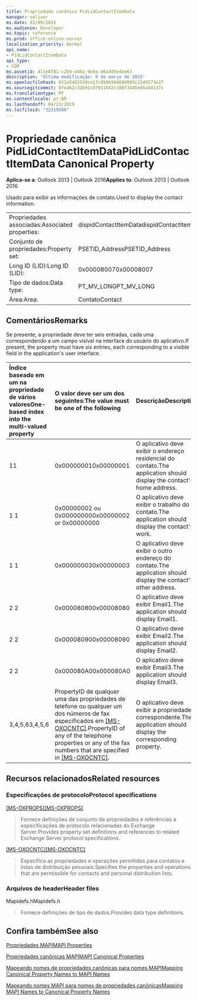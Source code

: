 ```yaml
---
title: Propriedade canônica PidLidContactItemData
manager: soliver
ms.date: 03/09/2015
ms.audience: Developer
ms.topic: reference
ms.prod: office-online-server
localization_priority: Normal
api_name:
- PidLidContactItemData
api_type:
- COM
ms.assetid: 411e8f81-c2b9-440a-9e9a-d6add5e4be63
description: 'Última modificação: 9 de março de 2015'
ms.openlocfilehash: 031e5483539ce17c8b9b994690985c2349573e27
ms.sourcegitcommit: 8fe462c32b91c87911942c188f3445e85a54137c
ms.translationtype: MT
ms.contentlocale: pt-BR
ms.lasthandoff: 04/23/2019
ms.locfileid: "32319506"
---
```

# <a name="pidlidcontactitemdata-canonical-property"></a><span data-ttu-id="636eb-103">Propriedade canônica PidLidContactItemData</span><span class="sxs-lookup"><span data-stu-id="636eb-103">PidLidContactItemData Canonical Property</span></span>

  
  
<span data-ttu-id="636eb-104">**Aplica-se a**: Outlook 2013 | Outlook 2016</span><span class="sxs-lookup"><span data-stu-id="636eb-104">**Applies to**: Outlook 2013 | Outlook 2016</span></span> 
  
<span data-ttu-id="636eb-105">Usado para exibir as informações de contato.</span><span class="sxs-lookup"><span data-stu-id="636eb-105">Used to display the contact information.</span></span>
  
|||
|:-----|:-----|
|<span data-ttu-id="636eb-106">Propriedades associadas:</span><span class="sxs-lookup"><span data-stu-id="636eb-106">Associated properties:</span></span>  <br/> |<span data-ttu-id="636eb-107">dispidContactItemData</span><span class="sxs-lookup"><span data-stu-id="636eb-107">dispidContactItemData</span></span>  <br/> |
|<span data-ttu-id="636eb-108">Conjunto de propriedades:</span><span class="sxs-lookup"><span data-stu-id="636eb-108">Property set:</span></span>  <br/> |<span data-ttu-id="636eb-109">PSETID_Address</span><span class="sxs-lookup"><span data-stu-id="636eb-109">PSETID_Address</span></span>  <br/> |
|<span data-ttu-id="636eb-110">Long ID (LID):</span><span class="sxs-lookup"><span data-stu-id="636eb-110">Long ID (LID):</span></span>  <br/> |<span data-ttu-id="636eb-111">0x00008007</span><span class="sxs-lookup"><span data-stu-id="636eb-111">0x00008007</span></span>  <br/> |
|<span data-ttu-id="636eb-112">Tipo de dados:</span><span class="sxs-lookup"><span data-stu-id="636eb-112">Data type:</span></span>  <br/> |<span data-ttu-id="636eb-113">PT_MV_LONG</span><span class="sxs-lookup"><span data-stu-id="636eb-113">PT_MV_LONG</span></span>  <br/> |
|<span data-ttu-id="636eb-114">Área:</span><span class="sxs-lookup"><span data-stu-id="636eb-114">Area:</span></span>  <br/> |<span data-ttu-id="636eb-115">Contato</span><span class="sxs-lookup"><span data-stu-id="636eb-115">Contact</span></span>  <br/> |
   
## <a name="remarks"></a><span data-ttu-id="636eb-116">Comentários</span><span class="sxs-lookup"><span data-stu-id="636eb-116">Remarks</span></span>

<span data-ttu-id="636eb-117">Se presente, a propriedade deve ter seis entradas, cada uma correspondendo a um campo visível na interface do usuário do aplicativo.</span><span class="sxs-lookup"><span data-stu-id="636eb-117">If present, the property must have six entries, each corresponding to a visible field in the application's user interface.</span></span>
  
|<span data-ttu-id="636eb-118">**Índice baseado em um na propriedade de vários valores**</span><span class="sxs-lookup"><span data-stu-id="636eb-118">**One-based index into the multi-valued property**</span></span>|<span data-ttu-id="636eb-119">**O valor deve ser um dos seguintes:**</span><span class="sxs-lookup"><span data-stu-id="636eb-119">**The value must be one of the following**</span></span>|<span data-ttu-id="636eb-120">**Descrição**</span><span class="sxs-lookup"><span data-stu-id="636eb-120">**Description**</span></span>|
|:-----|:-----|:-----|
|<span data-ttu-id="636eb-121">1</span><span class="sxs-lookup"><span data-stu-id="636eb-121">1</span></span>  <br/> |<span data-ttu-id="636eb-122">0x00000001</span><span class="sxs-lookup"><span data-stu-id="636eb-122">0x00000001</span></span>  <br/> |<span data-ttu-id="636eb-123">O aplicativo deve exibir o endereço residencial do contato.</span><span class="sxs-lookup"><span data-stu-id="636eb-123">The application should display the contact's home address.</span></span>  <br/> |
|<span data-ttu-id="636eb-124">1 </span><span class="sxs-lookup"><span data-stu-id="636eb-124">1</span></span>  <br/> |<span data-ttu-id="636eb-125">0x00000002 ou 0x00000000</span><span class="sxs-lookup"><span data-stu-id="636eb-125">0x00000002 or 0x00000000</span></span>  <br/> |<span data-ttu-id="636eb-126">O aplicativo deve exibir o trabalho do contato.</span><span class="sxs-lookup"><span data-stu-id="636eb-126">The application should display the contact's work.</span></span>  <br/> |
|<span data-ttu-id="636eb-127">1 </span><span class="sxs-lookup"><span data-stu-id="636eb-127">1</span></span>  <br/> |<span data-ttu-id="636eb-128">0x00000003</span><span class="sxs-lookup"><span data-stu-id="636eb-128">0x00000003</span></span>  <br/> |<span data-ttu-id="636eb-129">O aplicativo deve exibir o outro endereço do contato.</span><span class="sxs-lookup"><span data-stu-id="636eb-129">The application should display the contact's other address.</span></span>  <br/> |
|<span data-ttu-id="636eb-130">2 </span><span class="sxs-lookup"><span data-stu-id="636eb-130">2</span></span>  <br/> |<span data-ttu-id="636eb-131">0x00008080</span><span class="sxs-lookup"><span data-stu-id="636eb-131">0x00008080</span></span>  <br/> |<span data-ttu-id="636eb-132">O aplicativo deve exibir Email1.</span><span class="sxs-lookup"><span data-stu-id="636eb-132">The application should display Email1.</span></span>  <br/> |
|<span data-ttu-id="636eb-133">2 </span><span class="sxs-lookup"><span data-stu-id="636eb-133">2</span></span>  <br/> |<span data-ttu-id="636eb-134">0x00008090</span><span class="sxs-lookup"><span data-stu-id="636eb-134">0x00008090</span></span>  <br/> |<span data-ttu-id="636eb-135">O aplicativo deve exibir Email2.</span><span class="sxs-lookup"><span data-stu-id="636eb-135">The application should display Email2.</span></span>  <br/> |
|<span data-ttu-id="636eb-136">2 </span><span class="sxs-lookup"><span data-stu-id="636eb-136">2</span></span>  <br/> |<span data-ttu-id="636eb-137">0x000080A0</span><span class="sxs-lookup"><span data-stu-id="636eb-137">0x000080A0</span></span>  <br/> |<span data-ttu-id="636eb-138">O aplicativo deve exibir Email3.</span><span class="sxs-lookup"><span data-stu-id="636eb-138">The application should display Email3.</span></span>  <br/> |
|<span data-ttu-id="636eb-139">3,4,5,6</span><span class="sxs-lookup"><span data-stu-id="636eb-139">3,4,5,6</span></span>  <br/> |<span data-ttu-id="636eb-140">PropertyID de qualquer uma das propriedades de telefone ou qualquer um dos números de fax especificados em [[MS-OXOCNTC]](https://msdn.microsoft.com/library/9b636532-9150-4836-9635-9c9b756c9ccf%28Office.15%29.aspx).</span><span class="sxs-lookup"><span data-stu-id="636eb-140">PropertyID of any of the telephone properties or any of the fax numbers that are specified in [[MS-OXOCNTC]](https://msdn.microsoft.com/library/9b636532-9150-4836-9635-9c9b756c9ccf%28Office.15%29.aspx).</span></span>  <br/> |<span data-ttu-id="636eb-141">O aplicativo deve exibir a propriedade correspondente.</span><span class="sxs-lookup"><span data-stu-id="636eb-141">The application should display the corresponding property.</span></span>  <br/> |
   
## <a name="related-resources"></a><span data-ttu-id="636eb-142">Recursos relacionados</span><span class="sxs-lookup"><span data-stu-id="636eb-142">Related resources</span></span>

### <a name="protocol-specifications"></a><span data-ttu-id="636eb-143">Especificações de protocolo</span><span class="sxs-lookup"><span data-stu-id="636eb-143">Protocol specifications</span></span>

<span data-ttu-id="636eb-144">[[MS-OXPROPS]](https://msdn.microsoft.com/library/f6ab1613-aefe-447d-a49c-18217230b148%28Office.15%29.aspx)</span><span class="sxs-lookup"><span data-stu-id="636eb-144">[[MS-OXPROPS]](https://msdn.microsoft.com/library/f6ab1613-aefe-447d-a49c-18217230b148%28Office.15%29.aspx)</span></span>
  
> <span data-ttu-id="636eb-145">Fornece definições de conjunto de propriedades e referências a especificações de protocolo relacionadas do Exchange Server.</span><span class="sxs-lookup"><span data-stu-id="636eb-145">Provides property set definitions and references to related Exchange Server protocol specifications.</span></span>
    
<span data-ttu-id="636eb-146">[[MS-OXOCNTC]](https://msdn.microsoft.com/library/9b636532-9150-4836-9635-9c9b756c9ccf%28Office.15%29.aspx)</span><span class="sxs-lookup"><span data-stu-id="636eb-146">[[MS-OXOCNTC]](https://msdn.microsoft.com/library/9b636532-9150-4836-9635-9c9b756c9ccf%28Office.15%29.aspx)</span></span>
  
> <span data-ttu-id="636eb-147">Especifica as propriedades e operações permitidas para contatos e listas de distribuição pessoais.</span><span class="sxs-lookup"><span data-stu-id="636eb-147">Specifies the properties and operations that are permissible for contacts and personal distribution lists.</span></span>
    
### <a name="header-files"></a><span data-ttu-id="636eb-148">Arquivos de header</span><span class="sxs-lookup"><span data-stu-id="636eb-148">Header files</span></span>

<span data-ttu-id="636eb-149">Mapidefs.h</span><span class="sxs-lookup"><span data-stu-id="636eb-149">Mapidefs.h</span></span>
  
> <span data-ttu-id="636eb-150">Fornece definições de tipo de dados.</span><span class="sxs-lookup"><span data-stu-id="636eb-150">Provides data type definitions.</span></span>
    
## <a name="see-also"></a><span data-ttu-id="636eb-151">Confira também</span><span class="sxs-lookup"><span data-stu-id="636eb-151">See also</span></span>



[<span data-ttu-id="636eb-152">Propriedades MAPI</span><span class="sxs-lookup"><span data-stu-id="636eb-152">MAPI Properties</span></span>](mapi-properties.md)
  
[<span data-ttu-id="636eb-153">Propriedades canônicas MAPI</span><span class="sxs-lookup"><span data-stu-id="636eb-153">MAPI Canonical Properties</span></span>](mapi-canonical-properties.md)
  
[<span data-ttu-id="636eb-154">Mapeando nomes de propriedades canônicas para nomes MAPI</span><span class="sxs-lookup"><span data-stu-id="636eb-154">Mapping Canonical Property Names to MAPI Names</span></span>](mapping-canonical-property-names-to-mapi-names.md)
  
[<span data-ttu-id="636eb-155">Mapeando nomes MAPI para nomes de propriedades canônicas</span><span class="sxs-lookup"><span data-stu-id="636eb-155">Mapping MAPI Names to Canonical Property Names</span></span>](mapping-mapi-names-to-canonical-property-names.md)


